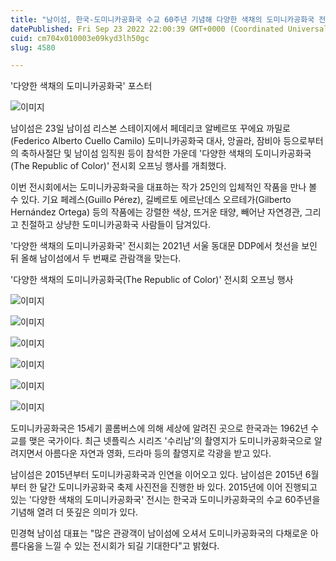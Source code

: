 ```yaml
---
title: "남이섬, 한국-도미니카공화국 수교 60주년 기념해 다양한 색채의 도미니카공화국 전시회 개최"
datePublished: Fri Sep 23 2022 22:00:39 GMT+0000 (Coordinated Universal Time)
cuid: cm704x010003e09kyd3lh50gc
slug: 4580

---
```



'다양한 색채의 도미니카공화국' 포스터

![이미지](https://cdn.hashnode.com/res/hashnode/image/upload/v1739257329599/81f889c1-ad65-40f8-a1b5-0a467714ad4e.png)

남이섬은 23일 남이섬 리스본 스테이지에서 페데리코 알베르또 꾸에요 까밀로(Federico Alberto Cuello Camilo) 도미니카공화국 대사, 앙골라, 잠비아 등으로부터의 축하사절단 및 남이섬 임직원 등이 참석한 가운데 '다양한 색채의 도미니카공화국(The Republic of Color)' 전시회 오프닝 행사를 개최했다.

이번 전시회에서는 도미니카공화국을 대표하는 작가 25인의 입체적인 작품을 만나 볼 수 있다. 기요 페레스(Guillo Pérez), 길베르토 에르난데스 오르테가(Gilberto Hernández Ortega) 등의 작품에는 강렬한 색상, 뜨거운 태양, 빼어난 자연경관, 그리고 친절하고 상냥한 도미니카공화국 사람들이 담겨있다.

'다양한 색채의 도미니카공화국' 전시회는 2021년 서울 동대문 DDP에서 첫선을 보인 뒤 올해 남이섬에서 두 번째로 관람객을 맞는다.

'다양한 색채의 도미니카공화국(The Republic of Color)' 전시회 오프닝 행사

![이미지](https://cdn.hashnode.com/res/hashnode/image/upload/v1739257331835/66aa9f0a-6804-42c3-9e74-7aa606376f1c.jpeg)

![이미지](https://cdn.hashnode.com/res/hashnode/image/upload/v1739257334100/b8b47678-03ac-40cb-85a0-f55073d26a8d.jpeg)

![이미지](https://cdn.hashnode.com/res/hashnode/image/upload/v1739257335968/6cf9f0cf-dbe7-4150-b1b2-9184f9940bb5.jpeg)

![이미지](https://cdn.hashnode.com/res/hashnode/image/upload/v1739257338258/88dc10c5-d699-404b-8add-7e748776bdb4.jpeg)

![이미지](https://cdn.hashnode.com/res/hashnode/image/upload/v1739257340383/96870fd0-e4ee-4131-a851-9de565dd82f5.jpeg)

![이미지](https://cdn.hashnode.com/res/hashnode/image/upload/v1739257342480/dcafe9a6-2599-4c52-b71c-b9cb09dce6a3.jpeg)

도미니카공화국은 15세기 콜롬버스에 의해 세상에 알려진 곳으로 한국과는 1962년 수교를 맺은 국가이다. 최근 넷플릭스 시리즈 '수리남'의 촬영지가 도미니카공화국으로 알려지면서 아름다운 자연과 영화, 드라마 등의 촬영지로 각광을 받고 있다.

남이섬은 2015년부터 도미니카공화국과 인연을 이어오고 있다. 남이섬은 2015년 6월부터 한 달간 도미니카공화국 축제 사진전을 진행한 바 있다. 2015년에 이어 진행되고 있는 '다양한 색채의 도미니카공화국' 전시는 한국과 도미니카공화국의 수교 60주년을 기념해 열려 더 뜻깊은 의미가 있다.

민경혁 남이섬 대표는 "많은 관광객이 남이섬에 오셔서 도미니카공화국의 다채로운 아름다움을 느낄 수 있는 전시회가 되길 기대한다"고 밝혔다.